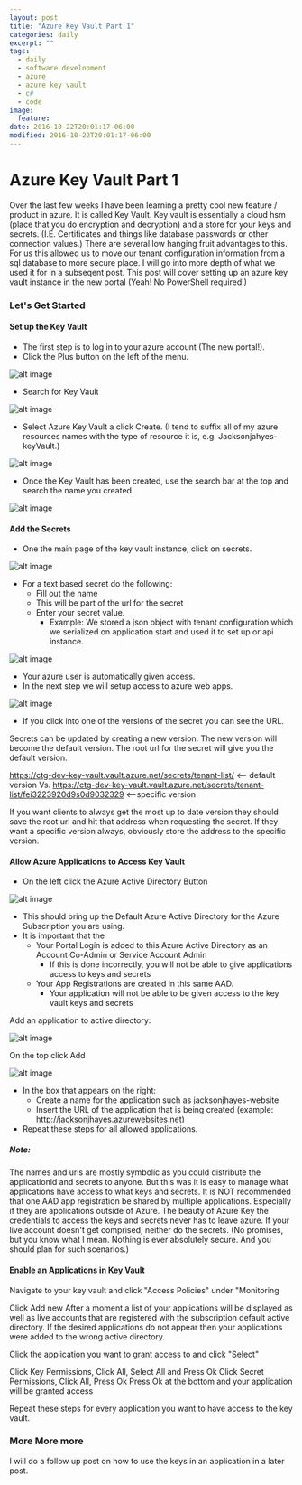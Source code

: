 ```yaml
---
layout: post
title: "Azure Key Vault Part 1"
categories: daily
excerpt: ""
tags:
  - daily
  - software development
  - azure
  - azure key vault
  - c#
  - code
image:
  feature:
date: 2016-10-22T20:01:17-06:00
modified: 2016-10-22T20:01:17-06:00
---
```


# Azure Key Vault Part 1

Over the last few weeks I have been learning a pretty cool new feature / product in azure. It is called Key Vault. Key vault is essentially a cloud hsm (place that you do encryption and decryption) and a store for your keys and secrets. (I.E. Certificates and things like database passwords or other connection values.) There are several low hanging fruit advantages to this. For us this allowed us to move our tenant configuration information from a sql database to more secure place. I will go into more depth of what we used it for in a subseqent post. This post will cover setting up an azure key vault instance in the new portal (Yeah! No PowerShell required!)

### Let's Get Started

#### Set up the Key Vault

- The first step is to log in to your azure account (The new portal!).
- Click the Plus button on the left of the menu.

![alt image](http://i.imgur.com/rq7sRA3.png)

- Search for Key Vault

![alt image](http://i.imgur.com/lMqc7xS.png)

- Select Azure Key Vault a click Create. (I tend to suffix all of my azure resources names with the type of resource it is, e.g. Jacksonjahyes-keyVault.)

![alt image](http://i.imgur.com/EoUUBga.png)

- Once the Key Vault has been created, use the search bar at the top and search the name you created.

![alt image](http://i.imgur.com/ctwsBFc.png)

#### Add the Secrets

- One the main page of the key vault instance, click on secrets.

![alt image](http://i.imgur.com/dw8LbGq.png)

- For a text based secret do the following:
  - Fill out the name
  - This will be part of the url for the secret
  - Enter your secret value.
    - Example: We stored a json object with tenant configuration which we serialized on application start and used it to set up or api instance.

![alt image](http://i.imgur.com/n9RWi4G.png)
- Your azure user is automatically given access.
- In the next step we will setup access to azure web apps.

![alt image](http://i.imgur.com/1ZbtvEj.png)

- If you click into one of the versions of the secret you can see the URL.


Secrets can be updated by creating a new version. The new version will become the default version. The root url for the secret will give you the default version.

https://ctg-dev-key-vault.vault.azure.net/secrets/tenant-list/ <-- default version
Vs.
https://ctg-dev-key-vault.vault.azure.net/secrets/tenant-list/fei3223920d9s0d9032329  <--specific version

If you want clients to always get the most up to date version they should save the root url and hit that address when requesting the secret. If they want a specific version always, obviously store the address to the specific version.

#### Allow Azure Applications to Access Key Vault


- On the left click the Azure Active Directory Button

![alt image](http://i.imgur.com/1ZbtvEj.png)

- This should bring up the Default Azure Active Directory for the Azure Subscription you are using.
- It is important that the
	- Your Portal Login is added to this Azure Active Directory as an Account Co-Admin or Service Account Admin
		- If this is done incorrectly, you will not be able to give applications access to keys and secrets
	- Your App Registrations are created in this same AAD.
		- Your application will not be able to be given access to the key vault keys and secrets

Add an application to active directory:

![alt image](http://i.imgur.com/2esoiqF.png)


On the top click Add

![alt image](http://i.imgur.com/OWgbskc.png)


- In the box that appears on the right:
  - Create a name for the application such as jacksonjhayes-website
  - Insert the URL of the application that is being created (example: http://jacksonjhayes.azurewebsites.net)
- Repeat these steps for all allowed applications.

##### Note:

The names and urls are mostly symbolic as you could distribute the applicationid and secrets to anyone. But this was it is easy to manage what applications have access to what keys and secrets. It is NOT recommended that one AAD app registration be shared by multiple applications. Especially if they are applications outside of Azure. The beauty of Azure Key the credentials to access the keys and secrets never has to leave azure. If your live account doesn't get comprised, neither do the secrets. (No promises, but you know what I mean. Nothing is ever absolutely secure. And you should plan for such scenarios.)

#### Enable an Applications in Key Vault

Navigate to your key vault and click "Access Policies" under "Monitoring



Click Add new
After a moment a list of your applications will be displayed as well as live accounts that are registered with the subscription default active directory.
If the desired applications do not appear then your applications were added to the wrong active directory.

Click the application you want to grant access to and click "Select"


Click Key Permissions, Click All, Select All and Press Ok
Click Secret Permissions, Click All, Press Ok
Press Ok at the bottom and your application will be granted access

Repeat these steps for every application you want to have access to the key vault.

### More More more
I will do a follow up post on how to use the keys in an application in a later post. 
